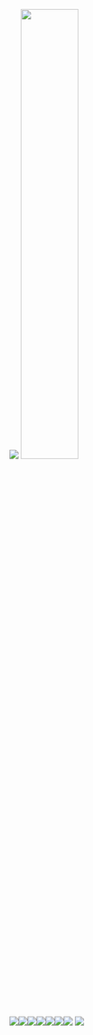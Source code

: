  <img alling="left"  src="https://github-readme-stats.vercel.app/api?username=Gonzalez-MSI&theme=codeSTACKr&show_icons=true"/>  <img alling ="left" width="45%" src="https://github-readme-stats.vercel.app/api/top-langs/?username=Gonzalez-MSI&layout=compact&theme=codeSTACKr&langs_count=10&hide=html,css,makefile"/> 

<img src="https://img.shields.io/badge/OCTAVE-darkblue?style=for-the-badge&logo=octave&logoColor=fcd683"/><img src="https://img.shields.io/badge/c-%2300599C.svg?style=for-the-badge&logo=c&logoColor=white"/><img src="https://img.shields.io/badge/c++-%2300599C.svg?style=for-the-badge&logo=c%2B%2B&logoColor=white"/><img src="https://img.shields.io/badge/Windows%20Terminal-%234D4D4D.svg?style=for-the-badge&logo=windows-terminal&logoColor=white" alling="center"/><img src="https://img.shields.io/badge/Visual%20Studio%20Code-0078d7.svg?style=for-the-badge&logo=visual-studio-code&logoColor=white"/><img alling="right" src="https://img.shields.io/badge/NeoVim-%2357A143.svg?&style=for-the-badge&logo=neovim&logoColor=white"/><img alling="right" src="https://img.shields.io/badge/jupyter-%23FA0F00.svg?style=for-the-badge&logo=jupyter&logoColor=white"/>
<img src="https://img.shields.io/badge/adobe%20illustrator-%23FF9A00.svg?style=for-the-badge&logo=adobe%20illustrator&logoColor=white"/>






